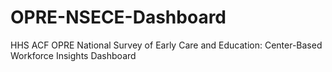 # OPRE-NSECE-Dashboard
HHS ACF OPRE National Survey of Early Care and Education: Center-Based Workforce Insights Dashboard
